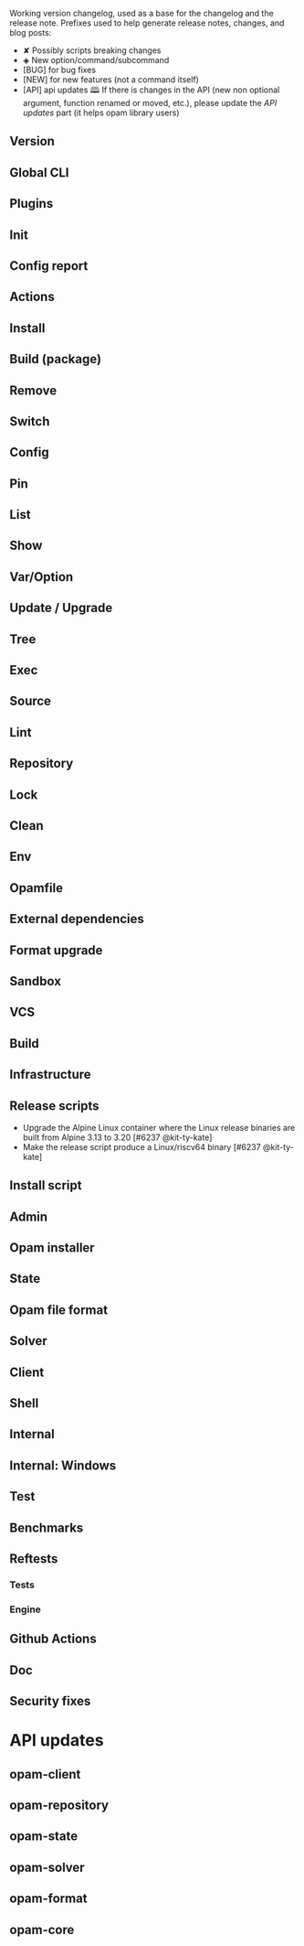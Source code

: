 Working version changelog, used as a base for the changelog and the release
note.
Prefixes used to help generate release notes, changes, and blog posts:
* ✘ Possibly scripts breaking changes
* ◈ New option/command/subcommand
* [BUG] for bug fixes
* [NEW] for new features (not a command itself)
* [API] api updates 🕮
If there is changes in the API (new non optional argument, function renamed or
moved, etc.), please update the _API updates_ part (it helps opam library
users)

## Version

## Global CLI

## Plugins

## Init

## Config report

## Actions

## Install

## Build (package)

## Remove

## Switch

## Config

## Pin

## List

## Show

## Var/Option

## Update / Upgrade

## Tree

## Exec

## Source

## Lint

## Repository

## Lock

## Clean

## Env

## Opamfile

## External dependencies

## Format upgrade

## Sandbox

## VCS

## Build

## Infrastructure

## Release scripts
  * Upgrade the Alpine Linux container where the Linux release binaries are built from Alpine 3.13 to 3.20 [#6237 @kit-ty-kate]
  * Make the release script produce a Linux/riscv64 binary [#6237 @kit-ty-kate]

## Install script

## Admin

## Opam installer

## State

## Opam file format

## Solver

## Client

## Shell

## Internal

## Internal: Windows

## Test

## Benchmarks

## Reftests
### Tests

### Engine

## Github Actions

## Doc

## Security fixes

# API updates
## opam-client

## opam-repository

## opam-state

## opam-solver

## opam-format

## opam-core
